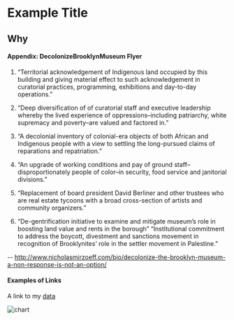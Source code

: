 # Example Title

## Why

#### Appendix: DecolonizeBrooklynMuseum Flyer
1. “Territorial acknowledgement of Indigenous land occupied by this building and giving material effect to such acknowledgement in curatorial practices, programming, exhibitions and day-to-day operations.”

2. “Deep diversification of of curatorial staff and executive leadership whereby the lived experience of oppressions–including patriarchy, white supremacy and poverty–are valued and factored in.”

3. “A decolonial inventory of colonial-era objects of both African and Indigenous people with a view to settling the long-pursued claims of reparations and repatriation.”

4. “An upgrade of working conditions and pay of ground staff–disproportionately people of color–in security, food service and janitorial divisions.”

5. “Replacement of board president David Berliner and other trustees who are real estate tycoons with a broad cross-section of artists and community organizers.”

6. “De-gentrification initiative to examine and mitigate museum’s role in boosting land value and rents in the borough”
“Institutional commitment to address the boycott, divestment and sanctions movement in recognition of Brooklynites’ role in the settler movement in Palestine.”

-- http://www.nicholasmirzoeff.com/bio/decolonize-the-brooklyn-museum-a-non-response-is-not-an-option/

#### Examples of Links

A link to my [data](https://github.com/Kaltizer/datastory/blob/master/data/tweets2.csv)

![chart](https://github.com/umd-mith/datastory/raw/master/images/chart.png)

